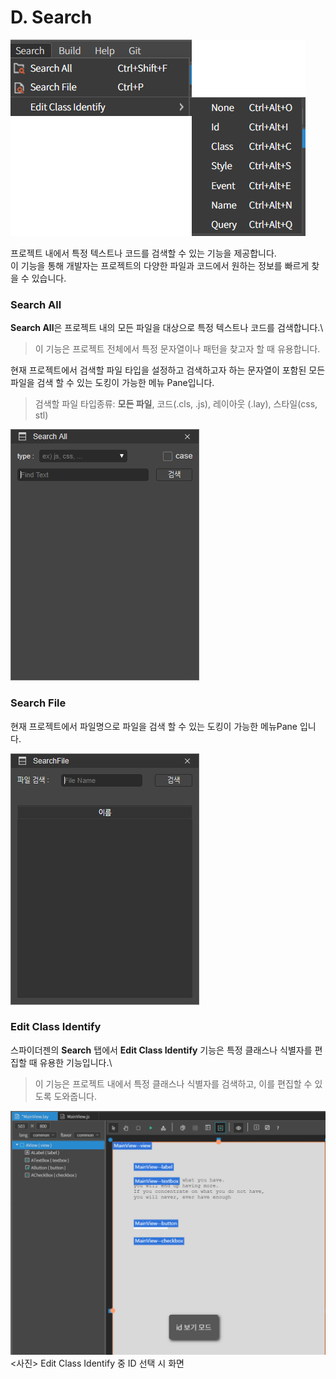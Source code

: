 # D. Search

![](../../../.gitbook/assets/search.png)

프로젝트 내에서 특정 텍스트나 코드를 검색할 수 있는 기능을 제공합니다.\
이 기능을 통해 개발자는 프로젝트의 다양한 파일과 코드에서 원하는 정보를 빠르게 찾을 수 있습니다.

### Search All

**Search All**은 프로젝트 내의 모든 파일을 대상으로 특정 텍스트나 코드를 검색합니다.\


> 이 기능은 프로젝트 전체에서 특정 문자열이나 패턴을 찾고자 할 때 유용합니다.

현재 프로젝트에서 검색할 파일 타입을 설정하고 검색하고자 하는 문자열이 포함된 모든 파일을 검색 할 수 있는 도킹이 가능한 메뉴 Pane입니다.

> 검색할 파일 타입종류: **모든 파일**, 코드(.cls, .js), 레이아웃 (.lay), 스타일(css, stl)

![](../../../.gitbook/assets/pop-searchAll.png)

### Search File

현재 프로젝트에서 파일명으로 파일을 검색 할 수 있는 도킹이 가능한 메뉴Pane 입니다.

![](../../../.gitbook/assets/pop-searchfile.png)

### Edit Class Identify

스파이더젠의 **Search** 탭에서 **Edit Class Identify** 기능은 특정 클래스나 식별자를 편집할 때 유용한 기능입니다.\


> 이 기능은 프로젝트 내에서 특정 클래스나 식별자를 검색하고, 이를 편집할 수 있도록 도와줍니다.

![](../../../.gitbook/assets/search_id.png)\
<사진> Edit Class Identify 중 ID 선택 시 화면
